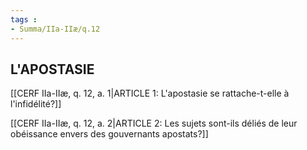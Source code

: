 ```yaml
---
tags : 
- Summa/IIa-IIæ/q.12
---
```


## L'APOSTASIE

[[CERF IIa-IIæ, q. 12, a. 1|ARTICLE 1: L'apostasie se rattache-t-elle à l'infidélité?]]

[[CERF IIa-IIæ, q. 12, a. 2|ARTICLE 2: Les sujets sont-ils déliés de leur obéissance envers des gouvernants apostats?]]

